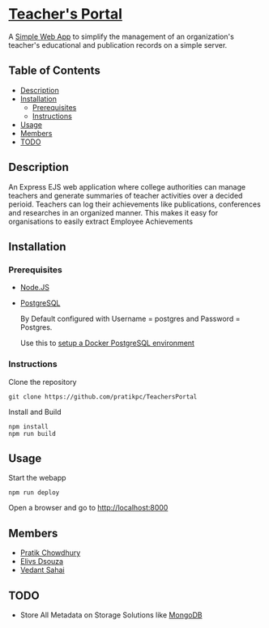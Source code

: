 # [Teacher's Portal](https://teachers-portal-pc.herokuapp.com/)
A [Simple Web App](https://teachers-portal-pc.herokuapp.com/) to simplify the management of an organization's teacher's educational and publication records on a simple server.

## Table of Contents
* [Description](https://github.com/pratikpc/TeachersPortal#description)
* [Installation](https://github.com/pratikpc/TeachersPortal#installation)
  * [Prerequisites](https://github.com/pratikpc/TeachersPortal#prerequisites)
  * [Instructions](https://github.com/pratikpc/TeachersPortal#instructions)
* [Usage](https://github.com/pratikpc/TeachersPortal#usage)
* [Members](https://github.com/pratikpc/TeachersPortal#Members)
* [TODO](https://github.com/pratikpc/TeachersPortal#TODO)


## Description
An Express EJS web application where college authorities can manage teachers and generate summaries of teacher activities over a decided perioid. Teachers can log their achievements like publications, conferences and researches in an organized manner.
This makes it easy for organisations to easily extract Employee Achievements

## Installation
### Prerequisites
* [Node.JS](https://nodejs.org/)
* [PostgreSQL](https://www.postgresql.org/)

  By Default configured with Username = postgres and Password = Postgres.
  
  Use this to [setup a Docker PostgreSQL environment](https://github.com/pratikpc/Docker-Common-Configs/blob/master/Postgres%20DockerStarter.bat)
  
### Instructions
Clone the repository
```
git clone https://github.com/pratikpc/TeachersPortal
```
Install and Build
```
npm install
npm run build
```

## Usage
Start the webapp
```
npm run deploy
``` 
Open a browser and go to [http://localhost:8000](http://localhost:8000)

## Members
* [Pratik Chowdhury](https://github.com/pratikpc)
* [Elivs Dsouza](https://github.com/ejson03)
* [Vedant Sahai](https://github.com/vedantsahai18)

## TODO
* Store All Metadata on Storage Solutions like [MongoDB](https://www.mongodb.com/)
